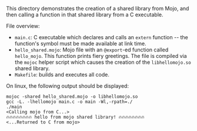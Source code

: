 This directory demonstrates the creation of a shared library from Mojo, and then calling a function in that shared library from a C executable.

File overview:
- `main.c`: C executable which declares and calls an `extern` function -- the function's symbol must be made available at link time.
- `hello_shared.mojo`: Mojo file with an `@export`-ed function called `hello_mojo`. This function prints fiery greetings. The file is compiled via the `mojoc` helper script which causes the creation of the `libhellomojo.so` shared library.
- `Makefile`: builds and executes all code.

On linux, the following output should be displayed:

```
mojoc -shared hello_shared.mojo -o libhellomojo.so
gcc -L. -lhellomojo main.c -o main -Wl,-rpath=./
./main
<Calling mojo from C...>
🔥🔥🔥🔥🔥🔥🔥🔥 hello from mojo shared library! 🔥🔥🔥🔥🔥🔥🔥🔥
<...Returned to C from mojo>
```